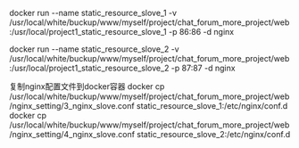 docker run --name static_resource_slove_1 -v /usr/local/white/buckup/www/myself/project/chat_forum_more_project/web:/usr/local/project1_static_resource_slove_1 -p 86:86 -d nginx

docker run --name static_resource_slove_2 -v /usr/local/white/buckup/www/myself/project/chat_forum_more_project/web:/usr/local/project1_static_resource_slove_2 -p 87:87 -d nginx

复制nginx配置文件到docker容器
docker cp /usr/local/white/buckup/www/myself/project/chat_forum_more_project/web/nginx_setting/3_nginx_slove.conf static_resource_slove_1:/etc/nginx/conf.d
docker cp /usr/local/white/buckup/www/myself/project/chat_forum_more_project/web/nginx_setting/4_nginx_slove.conf static_resource_slove_2:/etc/nginx/conf.d


